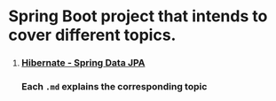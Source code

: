 # Spring Boot project that intends to cover different topics.

1. ### [Hibernate - Spring Data JPA]  

   ### Each `.md` explains the corresponding topic




[Hibernate - Spring Data JPA]:https://github.com/didorg/ms-config
